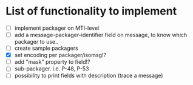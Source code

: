 # List of functionality to implement

 - [ ] implement packager on MTI-level
 - [ ] add a message-packager-identifier field on message, to know which packager to use..
 - [ ] create sample packagers
 - [x] set encoding per packager/isomsg!?
 - [ ] add "mask" property to field!?
 - [ ] sub-packager. i.e. P-48, P-53
 - [ ] possibility to print fields with description (trace a message) 
